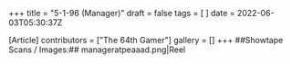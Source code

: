 +++
title = "5-1-96 (Manager)"
draft = false
tags = [ ]
date = 2022-06-03T05:30:37Z

[Article]
contributors = ["The 64th Gamer"]
gallery = []
+++
##Showtape Scans / Images:##
<gallery>
manageratpeaaad.png|Reel
</gallery>